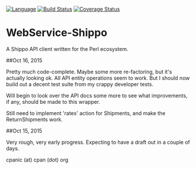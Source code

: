 [![Language](https://img.shields.io/badge/perl-v5.8%20--%20v5.20-blue.svg)](https://img.shields.io/badge/perl-v5.8%20--%20v5.20-blue.svg) [![Build Status](https://travis-ci.org/cpanic/WebService-Shippo.svg?branch=master)](https://travis-ci.org/cpanic/WebService-Shippo) [![Coverage Status](https://coveralls.io/repos/cpanic/WebService-Shippo/badge.svg?branch=master&service=github)](https://coveralls.io/github/cpanic/WebService-Shippo?branch=master)

# WebService-Shippo

A Shippo API client written for the Perl ecosystem.

##Oct 16, 2015

Pretty much code-complete. Maybe some more re-factoring, but it's actually
looking ok. All API entity operations seem to work. But I should now build
out a decent test suite from my crappy developer tests.

Will begin to look over the API docs some more to see what improvements, if
any, should be made to this wrapper.

Still need to implement 'rates' action for Shipments, and make the 
ReturnShipments work.

##Oct 15, 2015

Very rough, very early progress. Expecting to have a draft out in a couple of
days.

cpanic (at) cpan (dot) org
